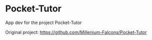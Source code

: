 # Pocket-Tutor
App dev for the project Pocket-Tutor

Original project: https://github.com/Millenium-Falcons/Pocket-Tutor
